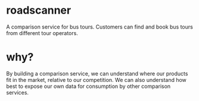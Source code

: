 # roadscanner

A comparison service for bus tours. Customers can find and book bus tours from different tour operators.

# why?

By building a comparison service, we can understand where our products fit in the market, relative to our competition.  We can also understand how best to expose our own data for consumption by other comparison services.
